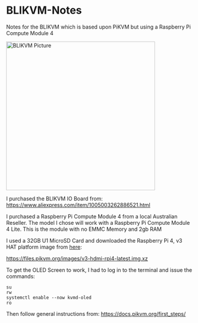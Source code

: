 # BLIKVM-Notes
Notes for the BLIKVM which is based upon PiKVM but using a Raspberry Pi Compute Module 4

<img src="https://user-images.githubusercontent.com/12605257/148127711-fbdd234d-ae97-4118-88fc-e55455b4c62e.jpg" alt="BLIKVM Picture" width="400"/>


I purchased the BLIKVM IO Board from:
https://www.aliexpress.com/item/1005003262886521.html

I purchased a Raspberry Pi Compute Module 4 from a local Australian Reseller.
The model I chose will work with a Raspberry Pi Compute Module 4 Lite. This is the module with no EMMC Memory and 2gb RAM

I used a 32GB U1 MicroSD Card and downloaded the Raspberry Pi 4, v3 HAT platform image from [here](https://pikvm.org/download/):

https://files.pikvm.org/images/v3-hdmi-rpi4-latest.img.xz

To get the OLED Screen to work, I had to log in to the terminal and issue the commands:

```
su
rw
systemctl enable --now kvmd-oled
ro
```

Then follow general instructions from: https://docs.pikvm.org/first_steps/
